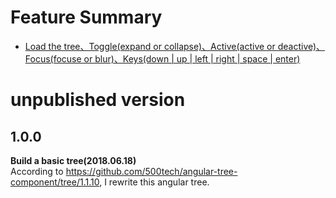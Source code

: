 # Feature Summary
- [Load the tree、Toggle(expand or collapse)、Active(active or deactive)、Focus(focuse or blur)、Keys(down | up |  left | right | space | enter)](##1.0.0)

# unpublished version

## 1.0.0
   **Build a basic tree(2018.06.18)**  
   According to https://github.com/500tech/angular-tree-component/tree/1.1.10, I rewrite this angular tree.
